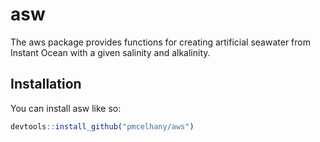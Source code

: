 
<!-- README.md is generated from README.Rmd. Please edit that file -->

# asw

<!-- badges: start -->

<!-- badges: end -->

The aws package provides functions for creating artificial seawater from
Instant Ocean with a given salinity and alkalinity.

## Installation

You can install asw like so:

``` r
devtools::install_github("pmcelhany/aws")
```
